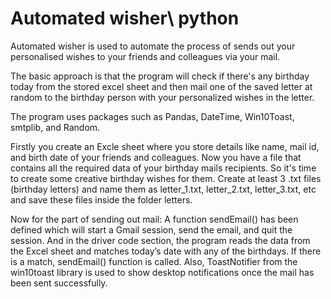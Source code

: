 # Automated wisher\ python
Automated wisher is used to automate the process of sends out your personalised wishes to your friends and colleagues via your mail.

The basic approach is that the program will check if there's any birthday today from the stored excel sheet and then mail one of the saved letter at random to the birthday person with your personalized wishes in the letter. 

The program uses packages such as Pandas, DateTime, Win10Toast, smtplib, and Random.

Firstly you create an Excle sheet where you store details like name, mail id, and birth date of your friends and colleagues.
Now you have a file that contains all the required data of your birthday mails recipients. So it's time to create some creative birthday wishes for them. Create at least 3 .txt files (birthday letters) and name them as letter_1.txt, letter_2.txt, letter_3.txt, etc and save these files inside the folder letters.

Now for the part of sending out mail:
A function sendEmail() has been defined which will start a Gmail session, send the email, and quit the session. And in the driver code section, the program reads the data from the Excel sheet and matches today’s date with any of the birthdays. If there is a match, sendEmail() function is called. 
Also, ToastNotifier from the win10toast library is used to show desktop notifications once the mail has been sent successfully.

 
